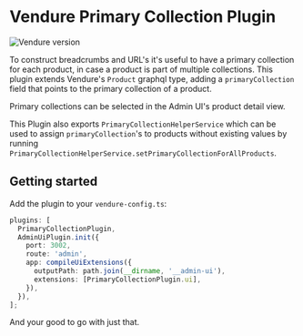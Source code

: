 # Vendure Primary Collection Plugin

![Vendure version](https://img.shields.io/badge/dynamic/json.svg?url=https%3A%2F%2Fraw.githubusercontent.com%2FPinelab-studio%2Fpinelab-vendure-plugins%2Fmain%2Fpackage.json&query=$.devDependencies[%27@vendure/core%27]&colorB=blue&label=Built%20on%20Vendure)

To construct breadcrumbs and URL's it's useful to have a primary collection for each product, in case a product is part of multiple collections. This plugin extends Vendure's `Product` graphql type, adding a `primaryCollection` field that points to the primary collection of a product.

Primary collections can be selected in the Admin UI's product detail view.

This Plugin also exports `PrimaryCollectionHelperService` which can be used to assign `primaryCollection`'s to products without existing values by running `PrimaryCollectionHelperService.setPrimaryCollectionForAllProducts`.

## Getting started

Add the plugin to your `vendure-config.ts`:

```ts
plugins: [
  PrimaryCollectionPlugin,
  AdminUiPlugin.init({
    port: 3002,
    route: 'admin',
    app: compileUiExtensions({
      outputPath: path.join(__dirname, '__admin-ui'),
      extensions: [PrimaryCollectionPlugin.ui],
    }),
  }),
];
```

And your good to go with just that.
